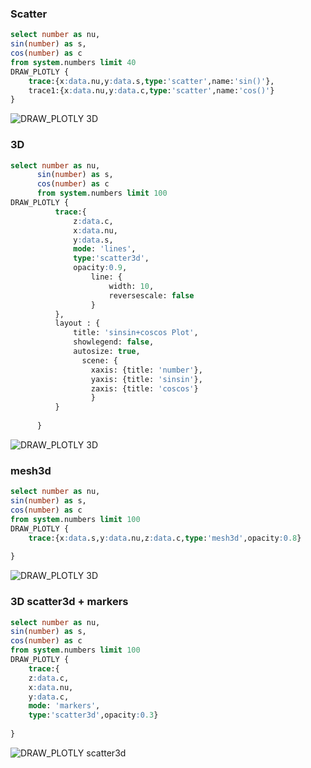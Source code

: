 ### Scatter

```sql
select number as nu,
sin(number) as s,
cos(number) as c 
from system.numbers limit 40
DRAW_PLOTLY { 
    trace:{x:data.nu,y:data.s,type:'scatter',name:'sin()'},
    trace1:{x:data.nu,y:data.c,type:'scatter',name:'cos()'}
}
```

![DRAW_PLOTLY 3D](/img/plotly_lines.png)


### 3D

```sql
select number as nu,
      sin(number) as s,
      cos(number) as c
      from system.numbers limit 100
DRAW_PLOTLY { 
          trace:{
              z:data.c,
              x:data.nu,
              y:data.s, 
              mode: 'lines',
              type:'scatter3d',
              opacity:0.9,
                  line: {
                      width: 10,
                      reversescale: false
                  }
          },
          layout : {
              title: 'sinsin+coscos Plot',
              showlegend: false,
              autosize: true,
                scene: {
                  xaxis: {title: 'number'},
                  yaxis: {title: 'sinsin'},
                  zaxis: {title: 'coscos'}
                  }
          }
         
      }
```
![DRAW_PLOTLY 3D](/img/plotly_3d_line.png)



### mesh3d
```sql
select number as nu,
sin(number) as s,
cos(number) as c 
from system.numbers limit 100
DRAW_PLOTLY { 
    trace:{x:data.s,y:data.nu,z:data.c,type:'mesh3d',opacity:0.8}
    
}
```

![DRAW_PLOTLY 3D](/img/plotly_mesh3d.png)



### 3D scatter3d + markers


```sql
select number as nu,
sin(number) as s,
cos(number) as c
from system.numbers limit 100
DRAW_PLOTLY { 
    trace:{
    z:data.c,
    x:data.nu,
    y:data.c, 
    mode: 'markers',
    type:'scatter3d',opacity:0.3}
   
}
```

![DRAW_PLOTLY scatter3d](/img/plotly_scatter3d_markers.png)
